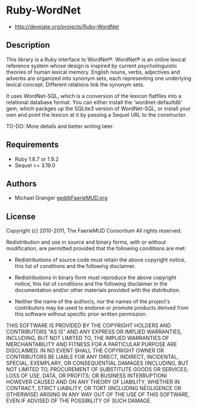 # Ruby-WordNet

* http://deveiate.org/projects/Ruby-WordNet

## Description

This library is a Ruby interface to WordNet®. WordNet® is an online lexical
reference system whose design is inspired by current psycholinguistic theories
of human lexical memory. English nouns, verbs, adjectives and adverbs are
organized into synonym sets, each representing one underlying lexical
concept. Different relations link the synonym sets.

It uses WordNet-SQL, which is a conversion of the lexicon flatfiles into a
relational database format. You can either install the 'wordnet-defaultdb' gem,
which packges up the SQLite3 version of WordNet-SQL, or install your own and
point the lexicon at it by passing a Sequel URL to the constructor.

TO-DO: More details and better writing later.


## Requirements

* Ruby 1.8.7 or 1.9.2
* Sequel >= 3.19.0


## Authors

* Michael Granger <ged@FaerieMUD.org>


## License

Copyright (c) 2010-2011, The FaerieMUD Consortium
All rights reserved.

Redistribution and use in source and binary forms, with or without
modification, are permitted provided that the following conditions are met:

* Redistributions of source code must retain the above copyright notice,
  this list of conditions and the following disclaimer.

* Redistributions in binary form must reproduce the above copyright notice,
  this list of conditions and the following disclaimer in the documentation
  and/or other materials provided with the distribution.

* Neither the name of the author/s, nor the names of the project's
  contributors may be used to endorse or promote products derived from this
  software without specific prior written permission.

THIS SOFTWARE IS PROVIDED BY THE COPYRIGHT HOLDERS AND CONTRIBUTORS "AS IS"
AND ANY EXPRESS OR IMPLIED WARRANTIES, INCLUDING, BUT NOT LIMITED TO, THE
IMPLIED WARRANTIES OF MERCHANTABILITY AND FITNESS FOR A PARTICULAR PURPOSE ARE
DISCLAIMED. IN NO EVENT SHALL THE COPYRIGHT OWNER OR CONTRIBUTORS BE LIABLE
FOR ANY DIRECT, INDIRECT, INCIDENTAL, SPECIAL, EXEMPLARY, OR CONSEQUENTIAL
DAMAGES (INCLUDING, BUT NOT LIMITED TO, PROCUREMENT OF SUBSTITUTE GOODS OR
SERVICES; LOSS OF USE, DATA, OR PROFITS; OR BUSINESS INTERRUPTION) HOWEVER
CAUSED AND ON ANY THEORY OF LIABILITY, WHETHER IN CONTRACT, STRICT LIABILITY,
OR TORT (INCLUDING NEGLIGENCE OR OTHERWISE) ARISING IN ANY WAY OUT OF THE USE
OF THIS SOFTWARE, EVEN IF ADVISED OF THE POSSIBILITY OF SUCH DAMAGE.
